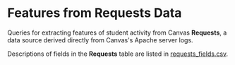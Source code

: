 # Features from Requests Data

Queries for extracting features of student activity from Canvas **Requests**, a data source derived directly from Canvas's Apache server logs.

Descriptions of fields in the **Requests** table are listed in [requests_fields.csv](./requests_fields.csv).
